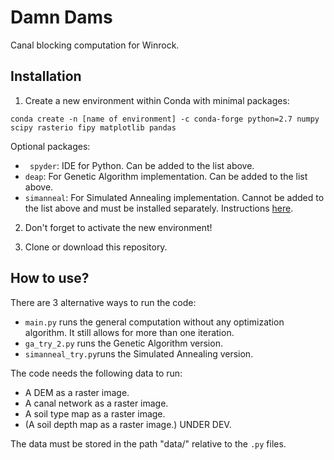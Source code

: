 # Damn Dams
Canal blocking computation for Winrock.

## Installation
1. Create a new environment within Conda with minimal packages:

```
conda create -n [name of environment] -c conda-forge python=2.7 numpy scipy rasterio fipy matplotlib pandas
```

Optional packages:
  - ``` spyder```: IDE for Python. Can be added to the list above.
  - ``` deap ```: For Genetic Algorithm implementation. Can be added to the list above.
  - ``` simanneal ```: For Simulated Annealing implementation. Cannot be added to the list above and must be installed separately. Instructions [here](https://github.com/perrygeo/simanneal).

2. Don't forget to activate the new environment!

3. Clone or download this repository.

## How to use?
There are 3 alternative ways to run the code:
  - ```main.py``` runs the general computation without any optimization algorithm. It still allows for more than one iteration.
  - ```ga_try_2.py``` runs the Genetic Algorithm version.
  - ```simanneal_try.py```runs the Simulated Annealing version.

The code needs the following data to run:
  - A DEM as a raster image.
  - A canal network as a raster image.
  - A soil type map as a raster image.
  - (A soil depth map as a raster image.) UNDER DEV.

The data must be stored in the path "data/" relative to the ```.py``` files.
